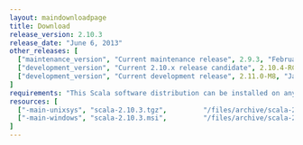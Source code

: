 ```yaml
---
layout: maindownloadpage
title: Download
release_version: 2.10.3
release_date: "June 6, 2013"
other_releases: [
  ["maintenance_version", "Current maintenance release", 2.9.3, "February 28, 2013"],
  ["development_version", "Current 2.10.x release candidate", 2.10.4-RC1, "December 23, 2013"],
  ["development_version", "Current development release", 2.11.0-M8, "January 28, 2014"]
]
requirements: "This Scala software distribution can be installed on any Unix-like or Windows system. It requires the Java runtime version 1.6 or later, which can be downloaded <a href='http://www.java.com/'>here</a>."
resources: [
  ["-main-unixsys", "scala-2.10.3.tgz",         "/files/archive/scala-2.10.3.tgz",         "Max OS X, Unix, Cygwin",   "20 MB"],
  ["-main-windows", "scala-2.10.3.msi",         "/files/archive/scala-2.10.3.msi",         "Windows (msi installer)",  "60 MB"]
]
---
```


<!-- This page should be auto-generated - it is the main download page of the latest stable release -->

